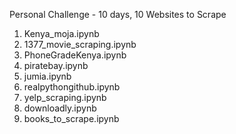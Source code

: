 
Personal Challenge - 10 days, 10 Websites to Scrape

1. Kenya_moja.ipynb
2. 1377_movie_scraping.ipynb
3. PhoneGradeKenya.ipynb
4. piratebay.ipynb
5. jumia.ipynb
6. realpythongithub.ipynb
7. yelp_scraping.ipynb
8. downloadly.ipynb
9. books_to_scrape.ipynb
